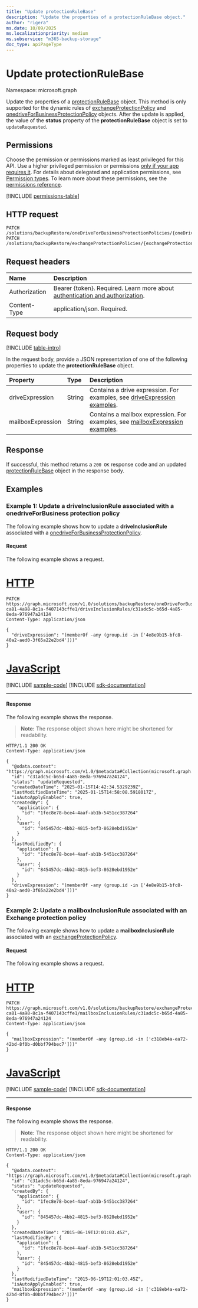 ```yaml
---
title: "Update protectionRuleBase"
description: "Update the properties of a protectionRuleBase object."
author: "rigera"
ms.date: 10/09/2025
ms.localizationpriority: medium
ms.subservice: "m365-backup-storage"
doc_type: apiPageType
---
```


# Update protectionRuleBase

Namespace: microsoft.graph

Update the properties of a [protectionRuleBase](../resources/protectionrulebase.md) object. This method is only supported for the dynamic rules of [exchangeProtectionPolicy](../resources/exchangeprotectionpolicy.md) and [onedriveForBusinessProtectionPolicy](../resources/onedriveforbusinessprotectionpolicy.md) objects. After the update is applied, the value of the **status** property of the **protectionRuleBase** object is set to `updateRequested`.

## Permissions

Choose the permission or permissions marked as least privileged for this API. Use a higher privileged permission or permissions [only if your app requires it](/graph/permissions-overview#best-practices-for-using-microsoft-graph-permissions). For details about delegated and application permissions, see [Permission types](/graph/permissions-overview#permission-types). To learn more about these permissions, see the [permissions reference](/graph/permissions-reference).

<!-- { "blockType": "permissions", "name": "protectionrulebase_update" } -->
[!INCLUDE [permissions-table](../includes/permissions/protectionrulebase-update-permissions.md)]

## HTTP request

<!-- {
  "blockType": "ignored"
}
-->
```http
PATCH /solutions/backupRestore/oneDriveForBusinessProtectionPolicies/{oneDriveForBusinessProtectionPolicyId}/driveInclusionRules/{driveProtectionRuleId}
PATCH /solutions/backupRestore/exchangeProtectionPolicies/{exchangeProtectionPolicyId}/mailboxInclusionRules/{mailboxProtectionRuleId}
```

## Request headers

|Name|Description|
|:---|:---|
|Authorization|Bearer {token}. Required. Learn more about [authentication and authorization](/graph/auth/auth-concepts).|
|Content-Type|application/json. Required.|

## Request body

[!INCLUDE [table-intro](../../includes/update-property-table-intro.md)]

In the request body, provide a JSON representation of one of the following properties to update the **protectionRuleBase** object.

|Property|Type|Description|
|:---|:---|:---|
|driveExpression|String|Contains a drive expression. For examples, see [driveExpression examples](../resources/driveprotectionrule.md#driveexpression-examples).|
|mailboxExpression|String|Contains a mailbox expression. For examples, see [mailboxExpression examples](../resources/mailboxprotectionrule.md#mailboxexpression-examples).|

## Response

If successful, this method returns a `200 OK` response code and an updated [protectionRuleBase](../resources/protectionrulebase.md) object in the response body.

## Examples

### Example 1: Update a driveInclusionRule associated with a onedriveForBusiness protection policy

The following example shows how to update a **driveInclusionRule** associated with a [onedriveForBusinessProtectionPolicy](../resources/onedriveforbusinessprotectionpolicy.md).

#### Request

The following example shows a request.
# [HTTP](#tab/http)
<!-- {
  "blockType": "request",
  "name": "update_driveInclusionRule"
}
-->
```http
PATCH https://graph.microsoft.com/v1.0/solutions/backupRestore/oneDriveForBusinessProtectionPolicies/e267a763-ca81-4a98-8c1a-f407143cffe1/driveInclusionRules/c31adc5c-b65d-4a85-8eda-976947a24124
Content-Type: application/json

{
  "driveExpression": "(memberOf -any (group.id -in ['4e8e9b15-bfc8-40a2-aed0-3f65a22e2bd4']))"
}
```

# [JavaScript](#tab/javascript)
[!INCLUDE [sample-code](../includes/snippets/javascript/update-driveinclusionrule-javascript-snippets.md)]
[!INCLUDE [sdk-documentation](../includes/snippets/snippets-sdk-documentation-link.md)]

---

#### Response

The following example shows the response.
>**Note:** The response object shown here might be shortened for readability.
<!-- {
  "blockType": "response",
  "truncated": true,
  "@odata.type": "microsoft.graph.driveProtectionRule"
}
-->
```http
HTTP/1.1 200 OK
Content-Type: application/json

{
  "@odata.context": "https://graph.microsoft.com/v1.0/$metadata#Collection(microsoft.graph.driveProtectionRule)",
  "id": "c31adc5c-b65d-4a85-8eda-976947a24124",
  "status": "updateRequested",
  "createdDateTime": "2025-01-15T14:42:34.5329239Z",
  "lastModifiedDateTime": "2025-01-15T14:58:08.5918017Z",
  "isAutoApplyEnabled": true,
  "createdBy": {
    "application": {
      "id": "1fec8e78-bce4-4aaf-ab1b-5451cc387264"
    },
    "user": {
      "id": "845457dc-4bb2-4815-bef3-8628ebd1952e"
    }
  },
  "lastModifiedBy": {
    "application": {
      "id": "1fec8e78-bce4-4aaf-ab1b-5451cc387264"
    },
    "user": {
      "id": "845457dc-4bb2-4815-bef3-8628ebd1952e"
    }
  },
  "driveExpression": "(memberOf -any (group.id -in ['4e8e9b15-bfc8-40a2-aed0-3f65a22e2bd4']))"
}
```

### Example 2: Update a mailboxInclusionRule associated with an Exchange protection policy

The following example shows how to update a **mailboxInclusionRule** associated with an [exchangeProtectionPolicy](../resources/exchangeprotectionpolicy.md).

#### Request

The following example shows a request.
# [HTTP](#tab/http)
<!-- {
  "blockType": "request",
  "name": "update_mailboxInclusionRule"
}
-->
```http
PATCH https://graph.microsoft.com/v1.0/solutions/backupRestore/exchangeProtectionPolicies/e267a763-ca81-4a98-8c1a-f407143cffe1/mailboxInclusionRules/c31adc5c-b65d-4a85-8eda-976947a24124
Content-Type: application/json

{
  "mailboxExpression": "(memberOf -any (group.id -in ['c318eb4a-ea72-42bd-8f0b-d0bbf794bec7']))"
}
```

# [JavaScript](#tab/javascript)
[!INCLUDE [sample-code](../includes/snippets/javascript/update-mailboxinclusionrule-javascript-snippets.md)]
[!INCLUDE [sdk-documentation](../includes/snippets/snippets-sdk-documentation-link.md)]

---

#### Response

The following example shows the response.
>**Note:** The response object shown here might be shortened for readability.
<!-- {
  "blockType": "response",
  "truncated": true,
  "@odata.type": "microsoft.graph.mailboxProtectionRule"
}
-->
```http
HTTP/1.1 200 OK
Content-Type: application/json

{
  "@odata.context": "https://graph.microsoft.com/v1.0/$metadata#Collection(microsoft.graph.mailboxProtectionRule)",
  "id": "c31adc5c-b65d-4a85-8eda-976947a24124",
  "status": "updateRequested",
  "createdBy": {
    "application": {
      "id": "1fec8e78-bce4-4aaf-ab1b-5451cc387264"
    },
    "user": {
      "id": "845457dc-4bb2-4815-bef3-8628ebd1952e"
    }
  },
  "createdDateTime": "2015-06-19T12:01:03.45Z",
  "lastModifiedBy": {
    "application": {
      "id": "1fec8e78-bce4-4aaf-ab1b-5451cc387264"
    },
    "user": {
      "id": "845457dc-4bb2-4815-bef3-8628ebd1952e"
    }
  },
  "lastModifiedDateTime": "2015-06-19T12:01:03.45Z",
  "isAutoApplyEnabled": true,
  "mailboxExpression": "(memberOf -any (group.id -in ['c318eb4a-ea72-42bd-8f0b-d0bbf794bec7']))"
}
```
